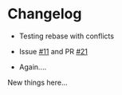 # Changelog

- Testing rebase with conflicts

- Issue [#11](#11) and PR [#21](#21)
- Again....

New things here...
